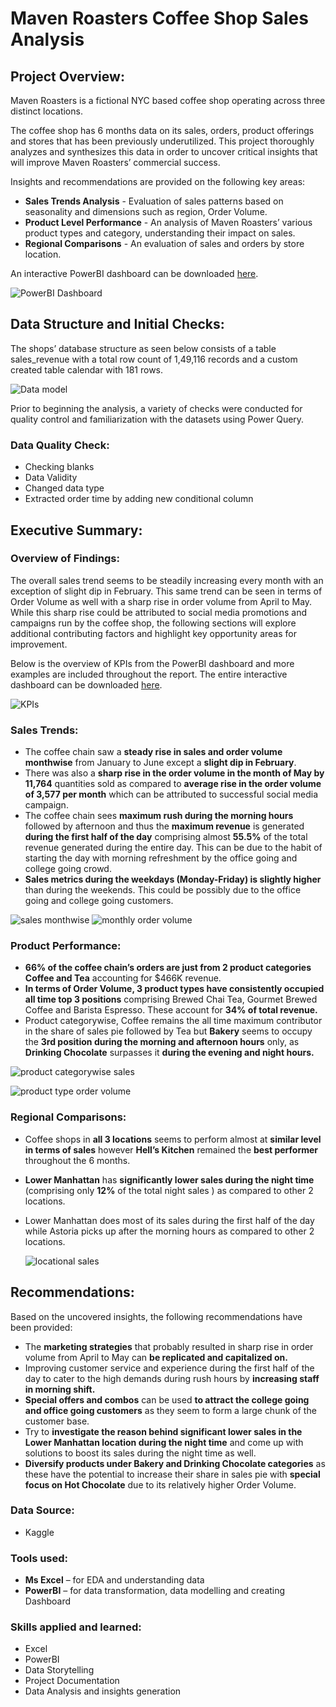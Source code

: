 # Maven Roasters Coffee Shop Sales Analysis

## Project Overview:

Maven Roasters is a fictional  NYC based coffee shop operating across three distinct locations.

The coffee shop has  6 months data on its sales, orders, product offerings and stores  that has been previously underutilized. This project thoroughly analyzes and synthesizes this data in order to uncover critical insights that will improve Maven Roasters’ commercial success.   

Insights and recommendations are provided on the following key areas:

-	**Sales Trends Analysis** - Evaluation of sales patterns based on seasonality and dimensions such as region, Order Volume.
-	**Product Level Performance** - An analysis of Maven Roasters’ various product types and category, understanding their impact on sales.
-	**Regional Comparisons** - An evaluation of sales and orders by store location.
  
An interactive PowerBI dashboard can be downloaded [here](https://github.com/Curious-Creative-Mind/Coffee-Sales-Analysis/blob/ecdddba86d5d483bad1c3737b12c696ee358a11f/Project%205-%20Coffee%20sales.pbix).

![PowerBI Dashboard](https://github.com/Curious-Creative-Mind/Coffee-Sales-Analysis/blob/main/dashboard.PNG?raw=true)

## Data Structure and Initial Checks:

The shops’ database structure as seen below consists of a table sales_revenue with a total row count of 1,49,116 records and a custom created table calendar with 181 rows.

![Data model](https://github.com/Curious-Creative-Mind/Coffee-Sales-Analysis/blob/main/data%20model.PNG?raw=true)

Prior to beginning the analysis, a variety of checks were conducted for quality control and familiarization with the datasets using Power Query.

### Data Quality Check:

-	Checking blanks
-	Data Validity
-	Changed data type
-	Extracted order time by adding new conditional column
  
## Executive Summary:

### Overview of Findings:

The overall sales trend seems to be steadily increasing every month with an exception of slight dip in February. This same trend can be seen in terms of Order Volume as well with a  sharp rise in order volume from  April to May. While this sharp rise could be attributed to social media promotions and campaigns run by the coffee shop, the following sections will explore additional contributing factors and highlight key opportunity areas for improvement.

Below is the overview of KPIs from the PowerBI dashboard and more examples are included throughout the report. The entire interactive dashboard can be downloaded [here](https://github.com/Curious-Creative-Mind/Coffee-Sales-Analysis/blob/ecdddba86d5d483bad1c3737b12c696ee358a11f/Project%205-%20Coffee%20sales.pbix).

  ![KPIs](https://github.com/Curious-Creative-Mind/Coffee-Sales-Analysis/blob/main/KPIs.PNG?raw=true)

### Sales Trends:

-	The coffee chain saw a **steady rise in sales and order volume monthwise** from January to June except a **slight dip in February**.
-	There was also a **sharp rise in the order volume in the month of May by 11,764** quantities sold as compared to **average rise in the order volume of 3,577 per month** which can be attributed to successful social media campaign.
-	The coffee chain sees **maximum rush during the morning hours** followed by afternoon and thus the **maximum revenue** is generated **during the first half of the day** comprising almost **55.5%** of the total revenue generated during the entire day. This can be due to the habit of starting the day with morning refreshment by the office going and college going crowd.
-	**Sales metrics during the weekdays (Monday-Friday) is slightly higher** than during the  weekends. This could be possibly due to the office going and college going customers.

![sales monthwise](https://github.com/Curious-Creative-Mind/Coffee-Sales-Analysis/blob/main/sales%20monthwise.PNG?raw=true)              ![monthly order volume](https://github.com/Curious-Creative-Mind/Coffee-Sales-Analysis/blob/main/monthly%20Order%20volume.PNG?raw=true)

### Product Performance:

-	**66% of the coffee chain’s orders are just from 2 product categories Coffee and Tea** accounting for $466K revenue.
-	**In terms of Order Volume, 3 product types have consistently occupied  all time top 3 positions** comprising Brewed Chai Tea, Gourmet Brewed Coffee and Barista Espresso. These account for **34% of total revenue.**
-	Product categorywise, Coffee remains the all time maximum contributor in the share of sales pie followed by Tea but **Bakery** seems to occupy the **3rd position during the morning and afternoon hours** only, as **Drinking Chocolate** surpasses it **during the evening and night hours.**

![product categorywise sales](https://github.com/Curious-Creative-Mind/Coffee-Sales-Analysis/blob/main/Product%20categorywise%20sales.PNG?raw=true)   

![product type order volume](https://github.com/Curious-Creative-Mind/Coffee-Sales-Analysis/blob/main/product%20type%20order%20volume.PNG?raw=true)

### Regional Comparisons:

-	Coffee shops in **all 3 locations** seems to perform almost at **similar level in terms of sales** however **Hell’s Kitchen** remained the **best performer** throughout the 6 months. 
-	**Lower Manhattan** has **significantly lower sales during the night time** (comprising only **12%** of the total night sales ) as compared to other 2 locations.
-	Lower Manhattan does most of its sales during the first half of the day while Astoria picks up after the morning hours as compared to other 2 locations.

       ![locational sales](https://github.com/Curious-Creative-Mind/Coffee-Sales-Analysis/blob/main/locational%20sales.PNG?raw=true)

## Recommendations:

Based on the uncovered insights, the following recommendations have been provided:

-	The **marketing strategies** that probably resulted in sharp rise in order volume from April to May can **be replicated and capitalized on.**
-	Improving customer service and experience during the first half of the day to cater to the high demands during rush hours by **increasing staff in morning shift.**
-	**Special offers and combos** can be used **to attract the college going and office going customers** as they seem to form a large chunk of the customer base.
-	Try to **investigate the reason behind significant lower sales in the Lower Manhattan location during the night time** and come up with solutions to boost its sales during the night time as well.
-	**Diversify products under Bakery and Drinking Chocolate categories** as these have the potential to increase their share in sales pie with **special focus on Hot Chocolate** due to its relatively higher Order Volume.

### Data Source:

- Kaggle 

### Tools used:

- **Ms Excel** – for EDA and understanding data
- **PowerBI** – for data transformation, data modelling and creating Dashboard

### Skills applied and learned:

- Excel
- PowerBI
- Data Storytelling
- Project Documentation
- Data Analysis and insights generation


